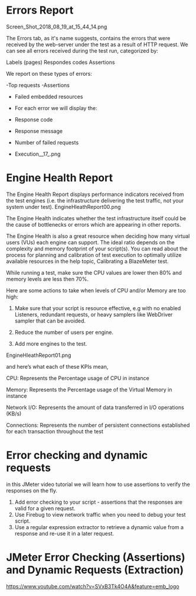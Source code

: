 # Errors Report

Screen_Shot_2018_08_19_at_15_44_14.png

The Errors tab, as it's name suggests, contains the errors that were received by the web-server under the test as a result of HTTP request. We can see all errors received during the test run, categorized by:

Labels (pages)
Respondes codes
Assertions


We report on these types of errors:

-Top requests
-Assertions
- Failed embedded resources
- For each error we will display the:

- Response code
- Response message
- Number of failed requests
- Execution__17_.png

# Engine Health Report

The Engine Health Report displays performance indicators received from the test engines (i.e. the infrastructure delivering the test traffic, not your system under test). EngineHleathReport00.png

The Engine Health indicates whether the test infrastructure itself could be the cause of bottlenecks or errors which are appearing in other reports. 

The Engine Health is also a great resource when deciding how many virtual users (VUs) each engine can support. The ideal ratio depends on the complexity and memory footprint of your script(s). You can read about the process for planning and calibration of test execution to optimally utilize available resources in the help topic, Calibrating a BlazeMeter test.

While running a test, make sure the CPU values are lower then 80% and memory levels are less then 70%.

Here are some actions to take when levels of CPU and/or Memory are too high:

1. Make sure that your script is resource effective, e.g with no enabled Listeners, redundant requests, or heavy samplers like WebDriver sampler that can be avoided.

2. Reduce the number of users per engine.

3. Add more engines to the test.

EngineHleathReport01.png

and here’s what each of these KPIs mean, 

CPU: Represents the Percentage usage of CPU in instance

Memory: Represents the Percentage usage of the Virtual Memory in instance

Network I/O: Represents the amount of data transferred in I/O operations (KB/s)

Connections: Represents the number of persistent connections established for each transaction throughout the test

# Error checking and dynamic requests

in this JMeter video tutorial we will learn how to use assertions to verify the responses on the fly.
 
1. Add error checking to your script - assertions that the responses are valid for a given request.
2. Use Firebug to view network traffic when you need to debug your test script.
3. Use a regular expression extractor to retrieve a dynamic value from a response and re-use it in a later request.

# JMeter Error Checking (Assertions) and Dynamic Requests (Extraction)

https://www.youtube.com/watch?v=SVxB3Tk4O4A&feature=emb_logo

